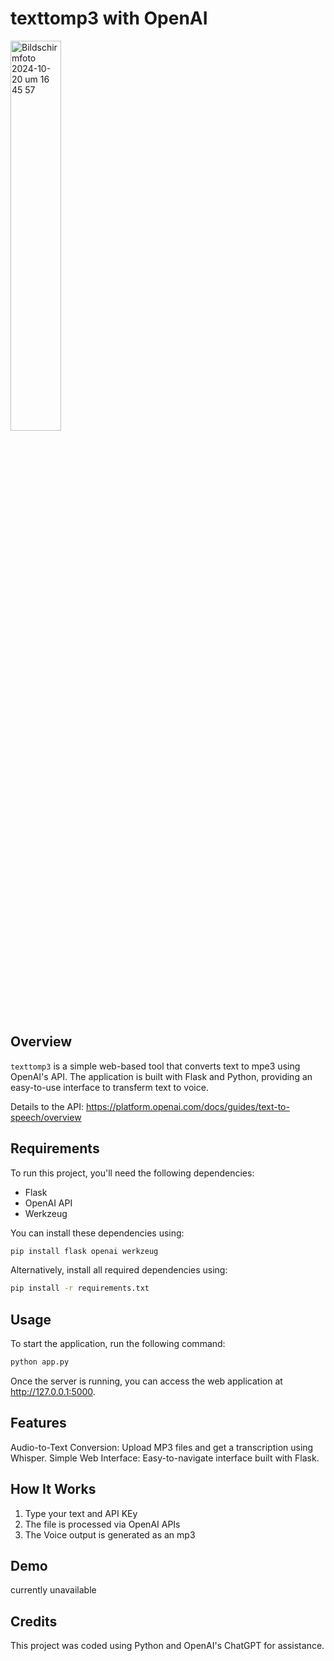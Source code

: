 # texttomp3 with OpenAI

<img width="40%" alt="Bildschirmfoto 2024-10-20 um 16 45 57" src="https://github.com/user-attachments/assets/1fa0b759-c155-4db6-8ed2-3c5b4ad40de0">


## Overview

`texttomp3` is a simple web-based tool that converts text to mpe3 using OpenAI's  API. The application is built with Flask and Python, providing an easy-to-use interface to transferm text to voice.

Details to the API: https://platform.openai.com/docs/guides/text-to-speech/overview

## Requirements

To run this project, you'll need the following dependencies:

- Flask
- OpenAI API
- Werkzeug

You can install these dependencies using:

```bash
pip install flask openai werkzeug
```

Alternatively, install all required dependencies using:
```bash
pip install -r requirements.txt
```

## Usage
To start the application, run the following command:

```bash
python app.py
```

Once the server is running, you can access the web application at http://127.0.0.1:5000.

## Features
Audio-to-Text Conversion: Upload MP3 files and get a transcription using Whisper.
Simple Web Interface: Easy-to-navigate interface built with Flask.

## How It Works
1. Type your text and API KEy
2. The file is processed via OpenAI APIs
3. The Voice output is generated as an mp3


## Demo

currently unavailable


## Credits
This project was coded using Python and OpenAI's ChatGPT for assistance.



